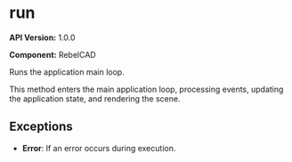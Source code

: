 # run

**API Version:** 1.0.0

**Component:** RebelCAD

Runs the application main loop.

This method enters the main application loop, processing events,
updating the application state, and rendering the scene.

## Exceptions

- **Error**: If an error occurs during execution.

